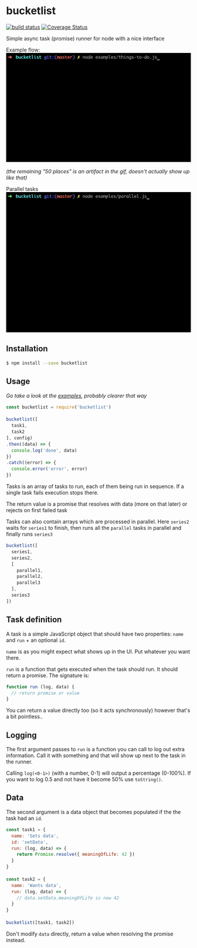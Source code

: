 # bucketlist

[![build status](https://travis-ci.org/akupila/bucketlist.svg?branch=master)](https://travis-ci.org/akupila/bucketlist)
[![Coverage Status](https://coveralls.io/repos/github/akupila/bucketlist/badge.svg?branch=master)](https://coveralls.io/github/akupila/bucketlist?branch=master)

Simple async task (promise) runner for node with a nice interface

Example flow:
![Things to do](https://raw.githubusercontent.com/akupila/bucketlist/master/screencapture/things-to-do.gif)

_(the remaining "50 places" is an artifact in the gif, doesn't actually show up like that)_

Parallel tasks
![Parallel](https://raw.githubusercontent.com/akupila/bucketlist/master/screencapture/parallel.gif)

## Installation

```bash
$ npm install --save bucketlist
```

## Usage

_Go take a look at the [examples](https://github.com/akupila/bucketlist/tree/master/examples), probably clearer that way_

```javascript
const bucketlist = require('bucketlist')

bucketlist([
  task1,
  task2
], config)
.then((data) => {
  console.log('done', data)
})
.catch((error) => {
  console.error('error', error)
})
```

Tasks is an array of tasks to run, each of them being run in sequence. If a single task fails execution stops there.

The return value is a promise that resolves with data (more on that later) or rejects on first failed task

Tasks can also contain arrays which are processed in parallel. 
Here `series2` waits for `series1` to finish, then runs all the `parallel` tasks in parallel and finally runs `series3`

```javascript
bucketlist([
  series1,
  series2,
  [
    parallel1,
    parallel2,
    parallel3
  ],
  series3
])
```

## Task definition

A task is a simple JavaScript object that should have two properties: `name` and `run` + an optional `id`.

`name` is as you might expect what shows up in the UI. Put whatever you want there.

`run` is a function that gets executed when the task should run. It should return a promise.
The signature is:

```javascript
function run (log, data) {
  // return promise or value
}
```

You can return a value directly too (so it acts synchronously) however that's a bit pointless.. 

## Logging

The first argument passes to `run` is a function you can call to log out extra information. 
Call it with something and that will show up next to the task in the runner.

Calling `log(<0-1>)` (with a number, 0-1) will output a percentage (0-100%). 
If you want to log 0.5 and not have it become 50% use `toString()`.

## Data

The second argument is a data object that becomes populated if the the task had an `id`. 

```javascript
const task1 = {
  name: 'Sets data',
  id: 'setData',
  run: (log, data) => {
    return Promise.resolve({ meaningOfLife: 42 })
  }
}

const task2 = {
  name: 'Wants data',
  run: (log, data) => {
    // data.setData.meaningOfLife is now 42
  }
}

bucketlist([task1, task2])
```

Don't modify `data` directly, return a value when resolving the promise instead.
